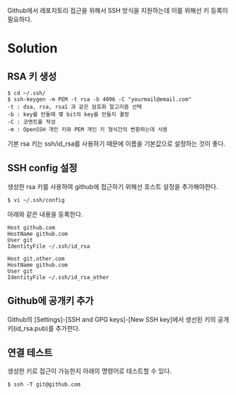 Github에서 레포지토리 접근을 위해서 SSH 방식을 지원하는데 이를 위해선 키 등록이 필요하다.

# Solution

## RSA 키 생성

```shell
$ cd ~/.ssh/
$ ssh-keygen -m PEM -t rsa -b 4096 -C "yourmail@email.com"
-t : dsa, rsa, rsa1 과 같은 암호화 알고리즘 선택
-b : key를 만들때 몇 bit의 key를 만들지 결정
-C : 코멘트를 작성
-m : OpenSSH 개인 키와 PEM 개인 키 형식간의 변환하는데 사용
```

기본 rsa 키는 ssh/id_rsa를 사용하기 때문에 이름을 기본값으로 설정하는 것이 좋다.

<!-- https://man.openbsd.org/ssh-keygen.1 -->

## SSH config 설정

생성한 rsa 키를 사용하여 github에 접근하기 위해선 호스트 설정을 추가해야한다.

```shell
$ vi ~/.ssh/config
```

아래와 같은 내용을 등록한다.

```vi
Host github.com
HostName github.com
User git
IdentityFile ~/.ssh/id_rsa

Host git.other.com
HostName github.com
User git
IdentityFile ~/.ssh/id_rsa_other
```

## Github에 공개키 추가

Github의 [Settings]-[SSH and GPG keys]-[New SSH key]에서 생선된 키의 공개키(id_rsa.pub)를 추가한다.

## 연결 테스트

생성한 키로 접근이 가능한지 아래의 명령어로 테스트할 수 있다.

```shell
$ ssh -T git@github.com
```
